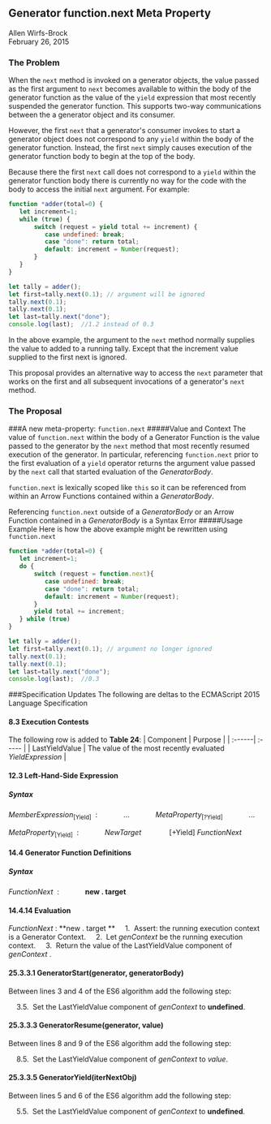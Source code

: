 ## Generator function.next Meta Property ##
Allen Wirfs-Brock  
February 26, 2015

### The Problem
When the `next` method is invoked on a generator objects,  the value passed as the first argument to `next` becomes available to within the body of the generator function as the value of the `yield` expression that most recently suspended the generator function. This supports two-way communications between the a generator object and its consumer.

However, the first `next` that a generator's consumer invokes to start a generator object does not correspond to any `yield` within the body of the generator function. Instead, the first `next` simply causes execution of the generator function body to  begin at the top of the body.

Because there the first `next` call does not correspond to a `yield` within the generator function body there is currently no way for the code with the body to access the initial `next` argument.  For example:

```js
function *adder(total=0) {
   let increment=1;
   while (true) {
       switch (request = yield total += increment) {
          case undefined: break;
          case "done": return total;
          default: increment = Number(request);
       }
   }
}

let tally = adder();
let first=tally.next(0.1); // argument will be ignored
tally.next(0.1);
tally.next(0.1);
let last=tally.next("done");
console.log(last);  //1.2 instead of 0.3
```
In the above example, the argument to the `next` method  normally supplies the value to added to a running tally. Except that the increment value supplied to the first next is ignored.

This proposal provides an alternative way to access the `next` parameter that works on the first and all subsequent invocations of a generator's `next` method.
### The Proposal

###A new meta-property: `function.next`
#####Value and Context
The value of `function.next` within the body of a Generator Function is the value passed to the generator by the `next` method that most recently resumed execution of the generator.  In particular,  referencing `function.next` prior to the first evaluation of a `yield` operator returns the argument value passed by the `next` call that started evaluation of the *GeneratorBody*. 

`function.next` is  lexically scoped like `this` so it can be referenced from within an  Arrow Functions contained within a *GeneratorBody*.

Referencing `function.next` outside of a *GeneratorBody*  or an Arrow Function contained in a *GeneratorBody* is a Syntax Error
#####Usage Example
Here is how the above example might be rewritten using `function.next`
```js
function *adder(total=0) {
   let increment=1;
   do {
       switch (request = function.next){
          case undefined: break;
          case "done": return total;
          default: increment = Number(request);
       }
       yield total += increment;
   } while (true)
}

let tally = adder();
let first=tally.next(0.1); // argument no longer ignored
tally.next(0.1);
tally.next(0.1);
let last=tally.next("done");
console.log(last);  //0.3
```

###Specification Updates
The following are deltas to the ECMAScript 2015 Language Specification
#### 8.3 Execution Contests
The following row is added to **Table 24**:
| Component | Purpose |
| :------| :----- |
|   LastYieldValue  |  The value of the most recently evaluated *YieldExpression*  | 

#### 12.3 Left-Hand-Side Expression
##### Syntax

*MemberExpression*<sub>[Yield]</sub> &nbsp;: 
&nbsp;&nbsp;&nbsp;&nbsp;&nbsp;&nbsp;&nbsp;&nbsp;&nbsp;&nbsp;&nbsp;&nbsp;...
&nbsp;&nbsp;&nbsp;&nbsp;&nbsp;&nbsp;&nbsp;&nbsp;&nbsp;&nbsp;&nbsp;&nbsp;*MetaProperty*<sub>[?Yield]</sub>
&nbsp;&nbsp;&nbsp;&nbsp;&nbsp;&nbsp;&nbsp;&nbsp;&nbsp;&nbsp;&nbsp;&nbsp;...

*MetaProperty*<sub>[Yield]</sub> &nbsp;: 
&nbsp;&nbsp;&nbsp;&nbsp;&nbsp;&nbsp;&nbsp;&nbsp;&nbsp;&nbsp;&nbsp;&nbsp;*NewTarget*
&nbsp;&nbsp;&nbsp;&nbsp;&nbsp;&nbsp;&nbsp;&nbsp;&nbsp;&nbsp;&nbsp;&nbsp; [+Yield] *FunctionNext*

#### 14.4 Generator Function Definitions
##### Syntax
*FunctionNext* &nbsp;: 
&nbsp;&nbsp;&nbsp;&nbsp;&nbsp;&nbsp;&nbsp;&nbsp;&nbsp;&nbsp;&nbsp;&nbsp;**new . target**
#### 14.4.14 Evaluation
*FunctionNext*&nbsp;:&nbsp;**new . target **
&nbsp;&nbsp;&nbsp;&nbsp;1.&nbsp;&nbsp;Assert:  the running execution context is a Generator Context.
&nbsp;&nbsp;&nbsp;&nbsp;2.&nbsp;&nbsp;Let *genContext* be the running execution context.
&nbsp;&nbsp;&nbsp;&nbsp;3.&nbsp;&nbsp;Return the value of the LastYieldValue component of *genContext* .
#### 25.3.3.1 GeneratorStart(generator, generatorBody)

Between lines 3 and 4 of the ES6 algorithm add the following step:

&nbsp;&nbsp;&nbsp;&nbsp;3.5.&nbsp;&nbsp;Set the LastYieldValue component of *genContext* to **undefined**.

#### 25.3.3.3 GeneratorResume(generator, value)
Between lines 8 and 9 of the ES6 algorithm add the following step:

&nbsp;&nbsp;&nbsp;&nbsp;8.5.&nbsp;&nbsp;Set the LastYieldValue component of *genContext* to *value*.

#### 25.3.3.5 GeneratorYield(iterNextObj)
Between lines 5 and 6 of the ES6 algorithm add the following step:

&nbsp;&nbsp;&nbsp;&nbsp;5.5.&nbsp;&nbsp;Set the LastYieldValue component of *genContext* to **undefined**.
